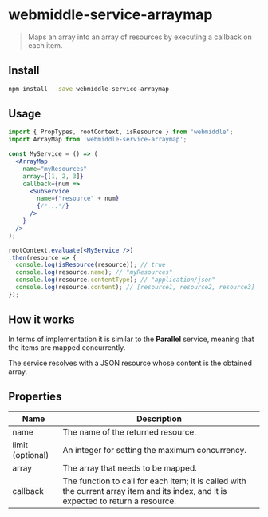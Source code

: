 # webmiddle-service-arraymap

> Maps an array into an array of resources by executing a callback on each
item.

## Install

```bash
npm install --save webmiddle-service-arraymap
```

## Usage

```jsx
import { PropTypes, rootContext, isResource } from 'webmiddle';
import ArrayMap from 'webmiddle-service-arraymap';

const MyService = () => (
  <ArrayMap
    name="myResources"
    array={[1, 2, 3]}
    callback={num =>
      <SubService
        name={"resource" + num}
        {/*...*/}
      />
    }
  />
);

rootContext.evaluate(<MyService />)
.then(resource => {
  console.log(isResource(resource)); // true
  console.log(resource.name); // "myResources" 
  console.log(resource.contentType); // "application/json"
  console.log(resource.content); // [resource1, resource2, resource3]
});
```

## How it works

In terms of implementation it is similar to the **Parallel** service,
meaning that the items are mapped concurrently.

The service resolves with a JSON resource whose content is the obtained
array.

## Properties

Name                   | Description
-----------------------|------------------------------------------------------
name                   | The name of the returned resource.
limit (optional)       | An integer for setting the maximum concurrency.
array                  | The array that needs to be mapped.
callback               | The function to call for each item; it is called with the current array item and its index, and it is expected to return a resource.
